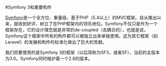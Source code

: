 #Symfony 3和重要构件

[Symfony][1]是一个全方位、重量级、基于PHP（5.4以上）的MVC框架。自从推出以来，就收到好评，树立了在PHP框架内的领先地位。Symfony不仅只是作为一个框架存在，它的设计理念就是非常的de-coupled（去耦合的），也就是说，Symfony这个框架中所有的构件都可以被独立出来单独使用。这为其它框架（如Laravel）的发展和构件的标准化做出了巨大的贡献。

我们将要使用的是Symfony 3的框架（以后简称为SF3，或者SF），当前的主版本为3.0。Symfony同时维护着一个2.8的版本。

[1]: http://www.symfony.com